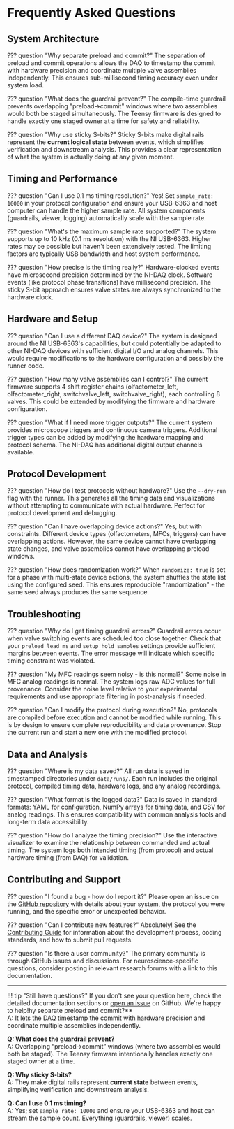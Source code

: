 # Frequently Asked Questions

## System Architecture

??? question "Why separate preload and commit?"
    The separation of preload and commit operations allows the DAQ to timestamp the commit with hardware precision and coordinate multiple valve assemblies independently. This ensures sub-millisecond timing accuracy even under system load.

??? question "What does the guardrail prevent?"
    The compile-time guardrail prevents overlapping "preload→commit" windows where two assemblies would both be staged simultaneously. The Teensy firmware is designed to handle exactly one staged owner at a time for safety and reliability.

??? question "Why use sticky S-bits?"
    Sticky S-bits make digital rails represent the **current logical state** between events, which simplifies verification and downstream analysis. This provides a clear representation of what the system is actually doing at any given moment.

## Timing and Performance

??? question "Can I use 0.1 ms timing resolution?"
    Yes! Set `sample_rate: 10000` in your protocol configuration and ensure your USB-6363 and host computer can handle the higher sample rate. All system components (guardrails, viewer, logging) automatically scale with the sample rate.

??? question "What's the maximum sample rate supported?"
    The system supports up to 10 kHz (0.1 ms resolution) with the NI USB-6363. Higher rates may be possible but haven't been extensively tested. The limiting factors are typically USB bandwidth and host system performance.

??? question "How precise is the timing really?"
    Hardware-clocked events have microsecond precision determined by the NI-DAQ clock. Software events (like protocol phase transitions) have millisecond precision. The sticky S-bit approach ensures valve states are always synchronized to the hardware clock.

## Hardware and Setup

??? question "Can I use a different DAQ device?"
    The system is designed around the NI USB-6363's capabilities, but could potentially be adapted to other NI-DAQ devices with sufficient digital I/O and analog channels. This would require modifications to the hardware configuration and possibly the runner code.

??? question "How many valve assemblies can I control?"
    The current firmware supports 4 shift register chains (olfactometer_left, olfactometer_right, switchvalve_left, switchvalve_right), each controlling 8 valves. This could be extended by modifying the firmware and hardware configuration.

??? question "What if I need more trigger outputs?"
    The current system provides microscope triggers and continuous camera triggers. Additional trigger types can be added by modifying the hardware mapping and protocol schema. The NI-DAQ has additional digital output channels available.

## Protocol Development

??? question "How do I test protocols without hardware?"
    Use the `--dry-run` flag with the runner. This generates all the timing data and visualizations without attempting to communicate with actual hardware. Perfect for protocol development and debugging.

??? question "Can I have overlapping device actions?"
    Yes, but with constraints. Different device types (olfactometers, MFCs, triggers) can have overlapping actions. However, the same device cannot have overlapping state changes, and valve assemblies cannot have overlapping preload windows.

??? question "How does randomization work?"
    When `randomize: true` is set for a phase with multi-state device actions, the system shuffles the state list using the configured seed. This ensures reproducible "randomization" - the same seed always produces the same sequence.

## Troubleshooting

??? question "Why do I get timing guardrail errors?"
    Guardrail errors occur when valve switching events are scheduled too close together. Check that your `preload_lead_ms` and `setup_hold_samples` settings provide sufficient margins between events. The error message will indicate which specific timing constraint was violated.

??? question "My MFC readings seem noisy - is this normal?"
    Some noise in MFC analog readings is normal. The system logs raw ADC values for full provenance. Consider the noise level relative to your experimental requirements and use appropriate filtering in post-analysis if needed.

??? question "Can I modify the protocol during execution?"
    No, protocols are compiled before execution and cannot be modified while running. This is by design to ensure complete reproducibility and data provenance. Stop the current run and start a new one with the modified protocol.

## Data and Analysis

??? question "Where is my data saved?"
    All run data is saved in timestamped directories under `data/runs/`. Each run includes the original protocol, compiled timing data, hardware logs, and any analog recordings.

??? question "What format is the logged data?"
    Data is saved in standard formats: YAML for configuration, NumPy arrays for timing data, and CSV for analog readings. This ensures compatibility with common analysis tools and long-term data accessibility.

??? question "How do I analyze the timing precision?"
    Use the interactive visualizer to examine the relationship between commanded and actual timing. The system logs both intended timing (from protocol) and actual hardware timing (from DAQ) for validation.

## Contributing and Support

??? question "I found a bug - how do I report it?"
    Please open an issue on the [GitHub repository](https://github.com/neurorishika/MultiBiOS) with details about your system, the protocol you were running, and the specific error or unexpected behavior.

??? question "Can I contribute new features?"
    Absolutely! See the [Contributing Guide](contributing.md) for information about the development process, coding standards, and how to submit pull requests.

??? question "Is there a user community?"
    The primary community is through GitHub issues and discussions. For neuroscience-specific questions, consider posting in relevant research forums with a link to this documentation.

---

!!! tip "Still have questions?"
    If you don't see your question here, check the detailed documentation sections or [open an issue](https://github.com/neurorishika/MultiBiOS/issues/new) on GitHub. We're happy to help!hy separate preload and commit?**  
A: It lets the DAQ timestamp the commit with hardware precision and coordinate multiple assemblies independently.

**Q: What does the guardrail prevent?**  
A: Overlapping “preload→commit” windows (where two assemblies would both be staged). The Teensy firmware intentionally handles exactly one staged owner at a time.

**Q: Why sticky S-bits?**  
A: They make digital rails represent **current state** between events, simplifying verification and downstream analysis.

**Q: Can I use 0.1 ms timing?**  
A: Yes; set `sample_rate: 10000` and ensure your USB-6363 and host can stream the sample count. Everything (guardrails, viewer) scales.
